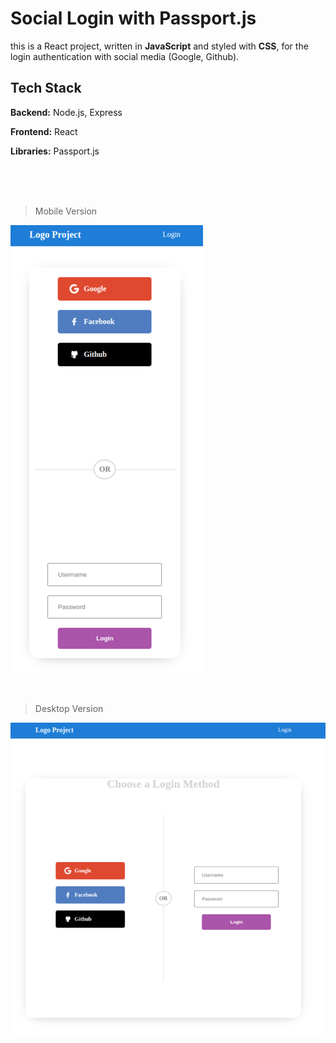 # Social Login with Passport.js

 this is a React project, written in **JavaScript** and
styled with **CSS**, for the login authentication with social media (Google, Github).

## Tech Stack

**Backend:** Node.js, Express 
<br />

**Frontend:** React
<br />

**Libraries:** Passport.js


<br />
<br />
<br />

> Mobile Version

![Screenshot Page Mobile](./images/mobile.png)

<br />

> Desktop Version

![Screenshot Page Desktop](./images/desktop.png)

<br />
<br />